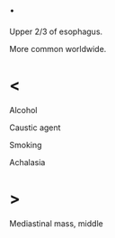 # .

Upper 2/3 of esophagus.

More common worldwide.

# <

Alcohol

Caustic agent

Smoking

Achalasia

# >

Mediastinal mass, middle
